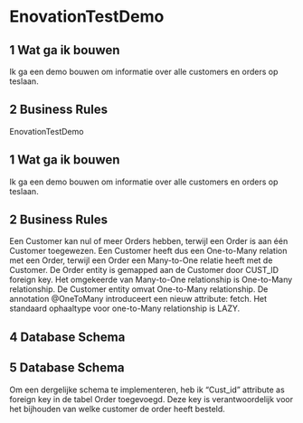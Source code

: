 #   EnovationTestDemo
 
## 1 Wat ga ik bouwen

Ik ga een demo bouwen om informatie over alle customers en orders op teslaan.

## 2 Business Rules

EnovationTestDemo
 
## 1 Wat ga ik bouwen

Ik ga een demo bouwen om informatie over alle customers en orders op teslaan.

## 2 Business Rules


Een Customer kan nul of meer Orders hebben, terwijl een Order is aan één Customer  toegewezen. Een Customer heeft dus een One-to-Many relation met een Order, terwijl een Order een Many-to-One relatie heeft met de Customer.
De Order entity is gemapped aan de Customer door CUST_ID foreign key.
Het omgekeerde van Many-to-One relationship is One-to-Many relationship. De Customer entity omvat One-to-Many relationship.
De annotation @OneToMany  introduceert een nieuw attribute: fetch. Het standaard ophaaltype voor one-to-Many relationship is LAZY.


## 4 Database Schema

## 5 Database Schema


Om een dergelijke schema te implementeren, heb ik “Cust_id” attribute as foreign key in de tabel Order toegevoegd. Deze key is verantwoordelijk voor het bijhouden van welke customer de order heeft besteld.



